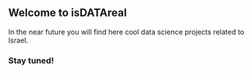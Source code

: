 ## Welcome to isDATAreal

In the near future you will find here cool data science projects related to Israel.

### Stay tuned!


